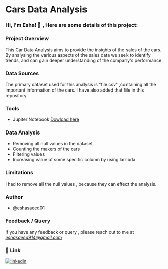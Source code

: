 
# Cars Data Analysis




### Hi, I'm Esha! 👋 , Here are some details of this project:


### Project Overview
This Car Data Analysis aims to provide the insights of the sales of the cars. By analysing the various aspects of the sales data we seek to identify trends, and can gain deeper understanding of the company's performance.

### Data Sources
The primary dataset used for this analysis is "file.csv" ,containing all the important information of the cars. I have also added that file in this repository.

### Tools
- Jupiter Notebook [Dowload here](https://jupyter.org/)

### Data Analysis
- Removing all null values in the dataset
- Counting the makers of the cars
- Filtering values
- Increasing value of some specific column by using lambda

### Limitations
I had to remove all the null values , because they can effect the analysis.

### Author
- [@eshasaeed01](https://github.com/eshasaeed01)

### Feedback / Query

If you have any feedback or query , please reach out to me at *eshasaeed914@gmail.com*


### 🔗 Link

[![linkedin](https://img.shields.io/badge/linkedin-0A66C2?style=for-the-badge&logo=linkedin&logoColor=white)](www.linkedin.com/in/eshasaeed)


